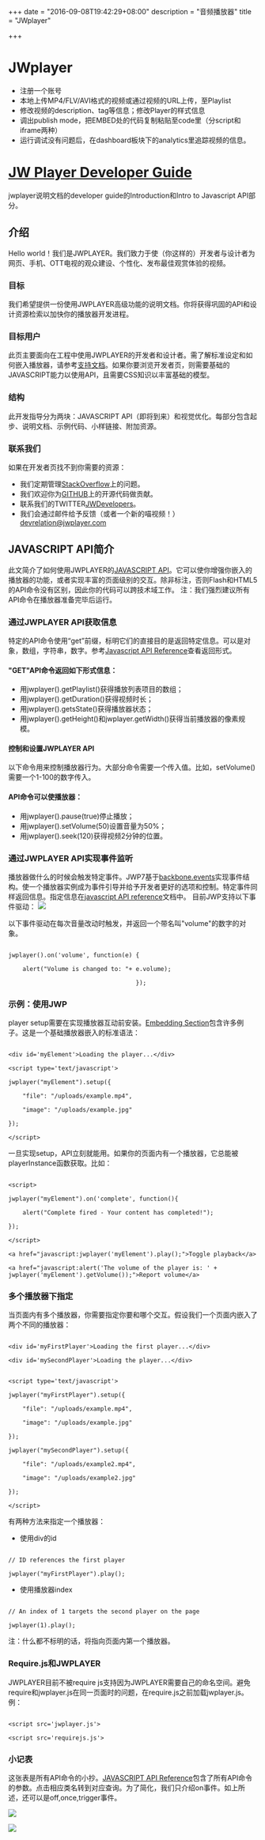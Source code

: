 +++
date = "2016-09-08T19:42:29+08:00"
description = "音频播放器"
title = "JWplayer"

+++

# JWplayer

 - 注册一个账号
 - 本地上传MP4/FLV/AVI格式的视频或通过视频的URL上传，至Playlist
 - 修改视频的description、tag等信息；修改Player的样式信息
 - 调出publish mode，把EMBED处的代码复制粘贴至code里（分script和iframe两种）
 - 运行调试没有问题后，在dashboard板块下的analytics里追踪视频的信息。

# [JW Player Developer Guide](https://developer.jwplayer.com/jw-player/docs/developer-guide/)

jwplayer说明文档的developer guide的Introduction和Intro to Javascript API部分。

## 介绍
Hello world！我们是JWPLAYER。我们致力于使（你这样的）开发者与设计者为网页、手机、OTT电视的观众建设、个性化、发布最佳观赏体验的视频。

### 目标
我们希望提供一份使用JWPLAYER高级功能的说明文档。你将获得巩固的API和设计资源检索以加快你的播放器开发进程。

### 目标用户
此页主要面向在工程中使用JWPLAYER的开发者和设计者。需了解标准设定和如何嵌入播放器，请参考[支持文档](https://support.jwplayer.com/)。如果你要浏览开发者页，则需要基础的JAVASCRIPT能力以使用API，且需要CSS知识以丰富基础的模型。

### 结构
此开发指导分为两块：JAVASCRIPT API（即将到来）和视觉优化。每部分包含起步、说明文档、示例代码、小样链接、附加资源。

### 联系我们
如果在开发者页找不到你需要的资源：
 - 我们定期管理[StackOverflow](https://stackoverflow.com/questions/tagged/jwplayer)上的问题。
 - 我们欢迎你为[GITHUB](https://github.com/jwplayer/jwplayer)上的开源代码做贡献。
 - 联系我们的TWITTER[JWDevelopers](https://twitter.com/JWDevelopers)。
 - 我们会通过邮件给予反馈（或者一个新的喵视频！）devrelation@jwplayer.com

## JAVASCRIPT API简介
此文简介了如何使用JWPLAYER的[JAVASCRIPT API](http://www.jwplayer.com/products/jwplayer/javascript/)。它可以使你增强你嵌入的播放器的功能，或者实现丰富的页面级别的交互。除非标注，否则Flash和HTML5 的API命令没有区别，因此你的代码可以跨技术域工作。
注：我们强烈建议所有API命令在播放器准备完毕后运行。

### 通过JWPLAYER API获取信息
特定的API命令使用“get”前缀，标明它们的直接目的是返回特定信息。可以是对象，数组，字符串，数字。参考[Javascript API Reference](https://developer.jwplayer.com/jw-player/docs/developer-guide/api/javascript_api_reference/)查看返回形式。

#### "GET"API命令返回如下形式信息：
 - 用jwplayer().getPlaylist()获得播放列表项目的数组；
 - 用jwplayer().getDuration()获得视频时长；
 - 用jwplayer().getsState()获得播放器状态；
 - 用jwplayer().getHeight()和jwplayer.getWidth()获得当前播放器的像素规模。
 
#### 控制和设置JWPLAYER API
以下命令用来控制播放器行为。大部分命令需要一个传入值。比如，setVolume()需要一个1-100的数字传入。

#### API命令可以使播放器：
 - 用jwplayer().pause(true)停止播放；
 - 用jwplayer().setVolume(50)设置音量为50%；
 - 用jwplayer().seek(120)获得视频2分钟的位置。
 
### 通过JWPLAYER API实现事件监听
播放器做什么的时候会触发特定事件。JWP7基于[backbone.events](http://backbonejs.org/#Events)实现事件结构。使一个播放器实例成为事件引导并给予开发者更好的选项和控制。特定事件同样返回信息。指定信息在[javascript API reference](https://developer.jwplayer.com/jw-player/docs/developer-guide/api/javascript_api_reference/)文档中。
目前JWP支持以下事件驱动：
![](http://o7o0hlenq.bkt.clouddn.com/listener.png)

以下事件驱动在每次音量改动时触发，并返回一个带名叫"volume"的数字的对象。

```

jwplayer().on('volume', function(e) {

    alert("Volume is changed to: "+ e.volume);

                                    });

```

### 示例：使用JWP
player setup需要在实现播放器互动前安装。[Embedding Section](https://support.jwplayer.com/customer/portal/topics/601065-embedding/articles)包含许多例子。这是一个基础播放器嵌入的标准语法：

```

<div id='myElement'>Loading the player...</div> 

<script type='text/javascript'>

jwplayer("myElement").setup({ 

    "file": "/uploads/example.mp4", 

    "image": "/uploads/example.jpg"

});

</script>

```

一旦实现setup，API立刻就能用。如果你的页面内有一个播放器，它总能被playerInstance函数获取。比如：

```

<script>

jwplayer("myElement").on('complete', function(){

    alert("Complete fired - Your content has completed!");

});

</script>

<a href="javascript:jwplayer('myElement').play();">Toggle playback</a>

<a href="javascript:alert('The volume of the player is: ' + jwplayer('myElement').getVolume());">Report volume</a>

```

### 多个播放器下指定
当页面内有多个播放器，你需要指定你要和哪个交互。假设我们一个页面内嵌入了两个不同的播放器：

```

<div id='myFirstPlayer'>Loading the first player...</div>

<div id='mySecondPlayer'>Loading the player...</div>


<script type='text/javascript'>

jwplayer("myFirstPlayer").setup({ 

    "file": "/uploads/example.mp4", 

    "image": "/uploads/example.jpg"

});

jwplayer("mySecondPlayer").setup({ 

    "file": "/uploads/example2.mp4", 

    "image": "/uploads/example2.jpg"

});

</script>

```

有两种方法来指定一个播放器：
 * 使用div的id

```

// ID references the first player

jwplayer("myFirstPlayer").play();

```

 * 使用播放器index

```

// An index of 1 targets the second player on the page 

jwplayer(1).play();

```

注：什么都不标明的话，将指向页面内第一个播放器。

### Require.js和JWPLAYER
JWPLAYER目前不被require js支持因为JWPLAYER需要自己的命名空间。避免require和jwplayer.js在同一页面时的问题，在require.js之前加载jwplayer.js。
例：

```

<script src='jwplayer.js'>

<script src='requirejs.js'>

```

### 小记表
这张表是所有API命令的小抄。[JAVASCRIPT API Reference](https://developer.jwplayer.com/jw-player/docs/developer-guide/api/javascript_api_reference/)包含了所有API命令的参数。点击相应类名转到对应查询。为了简化，我们只介绍on事件。如上所述，还可以是off,once,trigger事件。

![](http://o7o0hlenq.bkt.clouddn.com/QQ%E5%9B%BE%E7%89%8720160524153029.png)

![](http://o7o0hlenq.bkt.clouddn.com/sheet2.png)






